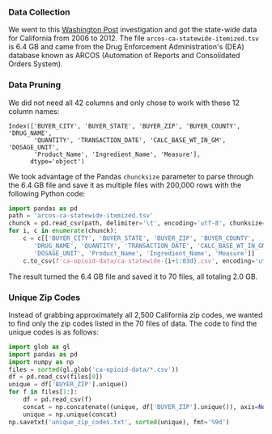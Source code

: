 ### Data Collection

We went to this [Washington Post](https://www.washingtonpost.com/graphics/2019/investigations/dea-pain-pill-database/#download-resources) investigation and got the state-wide data for California from 2006 to 2012. The file `arcos-ca-statewide-itemized.tsv` is 6.4 GB and came from the Drug Enforcement Administration's (DEA) database known as ARCOS (Automation of Reports and Consolidated Orders System).

### Data Pruning

We did not need all 42 columns and only chose to work with these 12 column names:
```
Index(['BUYER_CITY', 'BUYER_STATE', 'BUYER_ZIP', 'BUYER_COUNTY', 'DRUG_NAME',
       'QUANTITY', 'TRANSACTION_DATE', 'CALC_BASE_WT_IN_GM', 'DOSAGE_UNIT',
       'Product_Name', 'Ingredient_Name', 'Measure'],
      dtype='object')
```

We took advantage of the Pandas `chuncksize` parameter to parse through the 6.4 GB file and save it as multiple files with 200,000 rows with the following Python code:
```Python
import pandas as pd
path = 'arcos-ca-statewide-itemized.tsv'
chunck = pd.read_csv(path, delimiter='\t', encoding='utf-8', chunksize=200000, low_memory=False)
for i, c in enumerate(chunck):
    c = c[['BUYER_CITY', 'BUYER_STATE', 'BUYER_ZIP', 'BUYER_COUNTY',
       'DRUG_NAME', 'QUANTITY', 'TRANSACTION_DATE', 'CALC_BASE_WT_IN_GM',
       'DOSAGE_UNIT', 'Product_Name', 'Ingredient_Name', 'Measure']]
    c.to_csv(f'ca-opioid-data/ca-statewide-{i+1:03d}.csv', encoding='utf-8', index=False)
```

The result turned the 6.4 GB file and saved it to 70 files, all totaling 2.0 GB.

### Unique Zip Codes

Instead of grabbing approximately all 2,500 California zip codes, we wanted to find only the zip codes listed in the 70 files of data. The code to find the unique codes is as follows:
```Python
import glob as gl
import pandas as pd
import numpy as np
files = sorted(gl.glob('ca-opioid-data/*.csv'))
df = pd.read_csv(files[0])
unique = df['BUYER_ZIP'].unique()
for f in files[1:]:
    df = pd.read_csv(f)
    concat = np.concatenate((unique, df['BUYER_ZIP'].unique()), axis=None)
    unique = np.unique(concat)
np.savetxt('unique_zip_codes.txt', sorted(unique), fmt='%9d')
```
